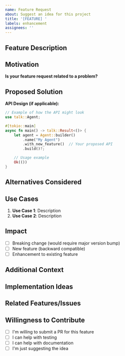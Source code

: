 ```yaml
---
name: Feature Request
about: Suggest an idea for this project
title: '[FEATURE] '
labels: enhancement
assignees: ''
---
```


## Feature Description

<!-- A clear and concise description of the feature you'd like to see -->

## Motivation

<!-- Why is this feature needed? What problem does it solve? -->

**Is your feature request related to a problem?**

<!-- e.g., "I'm always frustrated when..." -->

## Proposed Solution

<!-- How would you like this feature to work? -->

**API Design (if applicable):**

```rust
// Example of how the API might look
use talk::Agent;

#[tokio::main]
async fn main() -> talk::Result<()> {
    let agent = Agent::builder()
        .name("My Agent")
        .with_new_feature()  // Your proposed API
        .build()?;

    // Usage example
    Ok(())
}
```

## Alternatives Considered

<!-- What alternative solutions or features have you considered? -->

## Use Cases

<!-- Describe specific use cases for this feature -->

1. **Use Case 1**: Description
2. **Use Case 2**: Description

## Impact

<!-- What impact would this feature have? -->

- [ ] Breaking change (would require major version bump)
- [ ] New feature (backward compatible)
- [ ] Enhancement to existing feature

## Additional Context

<!-- Add any other context, screenshots, or examples about the feature request -->

## Implementation Ideas

<!-- Optional: If you have ideas about how this could be implemented -->

## Related Features/Issues

<!-- Link any related features or issues -->

## Willingness to Contribute

<!-- Are you willing to help implement this feature? -->

- [ ] I'm willing to submit a PR for this feature
- [ ] I can help with testing
- [ ] I can help with documentation
- [ ] I'm just suggesting the idea
